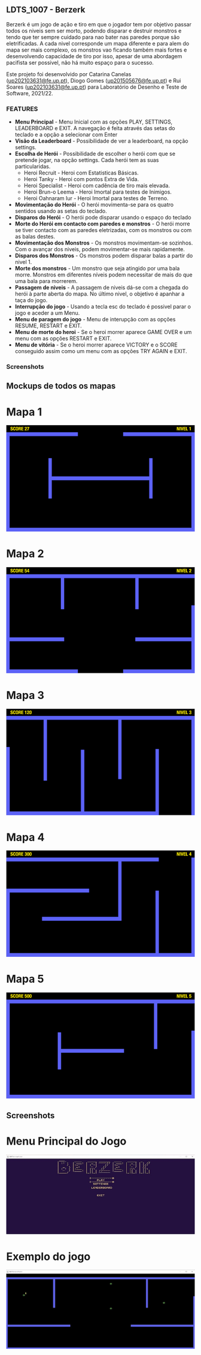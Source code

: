 ## LDTS_1007 - Berzerk

Berzerk é um jogo de ação e tiro em que o jogador tem por objetivo passar todos os niveis sem ser morto, podendo disparar e destruir monstros e tendo que ter sempre cuidado para nao bater nas paredes porque são eletrificadas. A cada nivel corresponde um mapa diferente e para alem do mapa ser mais complexo, os monstros vao ficando também mais fortes e desenvolvendo capacidade de tiro por isso, apesar de uma abordagem pacifista ser possivel, não há muito espaço para o sucesso. 

Este projeto foi desenvolvido por Catarina Canelas (up202103631@fe.up.pt), Diogo Gomes (up201505676@fe.up.pt) e Rui Soares (up202103631@fe.up.pt) para Laboratório de Desenho e Teste de Software, 2021/22.

### FEATURES

- **Menu Principal** - Menu Inicial com as opções PLAY, SETTINGS, LEADERBOARD e EXIT. A navegação é feita através das setas do teclado e a opção a selecionar com Enter
- **Visão da Leaderboard** - Possibilidade de ver a leaderboard, na opção settings.
- **Escolha de Herói** - Possibilidade de escolher o herói com que se pretende jogar, na opção settings. Cada herói tem as suas particularidas. 
  - Heroi Recruit - Heroi com Estatisticas Básicas. 
  - Heroi Tanky - Heroi com pontos Extra de Vida. 
  - Heroi Specialist - Heroi com cadência de tiro mais elevada. 
  - Heroi Brun-o Leema - Heroi Imortal para testes de Inimigos. 
  - Heroi Oahnaram Iur - Heroi Imortal para testes de Terreno.
- **Movimentação do Herói** - O herói movimenta-se para os quatro sentidos usando as setas do teclado.
- **Disparos do Herói** - O herói pode disparar usando o espaço do teclado
- **Morte do Herói em contacto com paredes e monstros** - O herói morre se tiver contacto com as paredes eletrizadas, com os monstros ou com as balas destes.
- **Movimentação dos Monstros** - Os monstros movimentam-se sozinhos. Com o avançar dos niveis, podem movimentar-se mais rapidamente.
- **Disparos dos Monstros** - Os monstros podem disparar balas a partir do nivel 1.
- **Morte dos monstros** - Um monstro que seja atingido por uma bala morre. Monstros em diferentes níveis podem necessitar de mais do que uma bala para morrerem.
- **Passagem de niveis** - A passagem de niveis dá-se com a chegada do herói à parte aberta do mapa. No último nivel, o objetivo é apanhar a taça do jogo.
- **Interrupção do jogo** - Usando a tecla esc do teclado é possivel parar o jogo e aceder a um Menu.
- **Menu de paragem do jogo** - Menu de interupção com as opções RESUME, RESTART e EXIT.
- **Menu de morte do heroi** - Se o heroi morrer aparece GAME OVER e um menu com as opções RESTART e EXIT.
- **Menu de vitória** - Se o heroi morrer aparece VICTORY e o SCORE conseguido assim como um menu com as opções TRY AGAIN e EXIT.

### Screenshots

## Mockups de todos os mapas 

# Mapa 1

![This is an image](./docs/images/mockups/nivel1.png)

# Mapa 2

![This is an image](./docs/images/mockups/nivel2.png)

# Mapa 3

![This is an image](./docs/images/mockups/nivel3.png)

# Mapa 4

![This is an image](./docs/images/mockups/nivel4.png)

# Mapa 5

![This is an image](./docs/images/mockups/nivel5.png)

## Screenshots

# Menu Principal do Jogo

![This is an image](./docs/images/MenuJogo.jpeg)

# Exemplo do jogo

![This is an image](./docs/images/ExemploRealJogo.jpeg)
